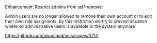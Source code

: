 Enhancement: Restrict admins from self-removal

Admin users are no longer allowed to remove their own account or
to edit their own role assigments. By this restriction we try to
prevent situation where no administrative users is available
in the system anymore

https://github.com/owncloud/ocis/issues/3713
